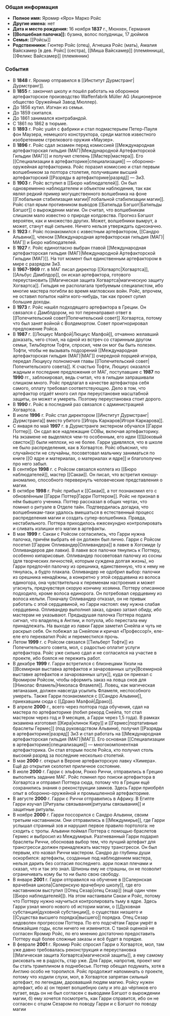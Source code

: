 ### Общая информация
- **Полное имя:** Яромир «Яро» Марко Ройс
- **Другие имена:** нет
- **Дата и место рождения:** 16 ноября **1837** г., Мюнхен, Германия
- **[[Волшебная палочка]]:** бузина, волос полудницы, 17 дюймов
- **Семья:** [[Ройсы]]
- **Родственники:** Гюнтер Ройс (отец), Агнешка Ройс (мать), Амалия Вайсхамер [в дев. Ройс] (сестра), [[Миша Вайсхамер]] (племянница), [[Феликс Вайсхамер]] (племянник)

### События
- В **1848** г. Яромир отправился в [[Институт Дурмстранг|Дурмстранг]].
- В **1855** г. закончил школу и пошёл работать на оборонное артефакторское производство Waffenfabrik Müller AG (Акционерное общество Оружейный Завод Мюллер).
- До 1856 кутил. Изгнан из семьи.
- До 1859 скитался.
- До 1861 занимался контрабандой.
- С 1861 по 1862 в тюрьме.
- В **1893** г. Ройс ушёл с фабрики и стал подмастерьем Петер-Пауля фон Маузера, немецкого конструктора, среди маглов известного изобретением стрелкового оружия «Маузер».
- В **1896** г. Ройс сдал экзамен перед комиссией [[Международная артефакторская гильдия (МАГ)|Международной Артефакторской Гильдии (МАГ)]] и получил степень [[Мастер|мастера]]. Его [[Специализации в артефакторике|специализация]] — оборонно-оружейная артефакторика. Ройс поразил комиссию и стал первым волшебником за полтора столетия, получившим высший артефакторский [[Разряды в артефакторике|разряд]] — 3и3.
- В **1903** г. Ройс вступил в [[Бюро наблюдателей]]. Он был одновременно наблюдателем и объектом наблюдения, так как являл редкий пример могущественного волшебника на фоне [[Глобальная стабилизация магии|Глобальной стабилизации магии]]. Ройс стал ярым противником выводов [[Батильда Бэгшот|Батильды Бэгшот]] о вырождении магии. Он считал, что волшебникам слишком мало известно о природе колдовства. Прогноз Бэгшот вероятен, как и множество других. Может, волшебники вымрут, а может, станут ещё сильнее. Ничего нельзя утверждать однозначно.
- В **1923** г. Ройс познакомился с известным артефактором, [[Сандро Альвини]], членом [[Международная артефакторская гильдия (МАГ)|МАГ]] и Бюро наблюдателей.
- В **1927** г. Ройс единогласно выбран главой [[Международная артефакторская гильдия (МАГ)|Международной Артефакторской Гильдии (МАГ)]]. На тот момент был единственным артефактором в мире с разрядом 3и3.
- В **1967-1969** гг. в МАГ писал директор [[Хогвартс|Хогвартса]], [[Альбус Дамблдор]], он искал артефактора, готового переустановить [[Магическая защита Хогвартса|магическую защиту Хогвартса]]. Гильдия не располагала требуемым специалистом, ибо многие мастера погибли во время магловских войн. Ройс, впрочем, не оставил попыток найти кого-нибудь, так как проект сулил большие доходы.
- В **1973** г. Ройс нашёл подходящего артефактора в Греции. Он связался с Дамблдором, но тот перенаправил ответ в [[Попечительский совет|Попечительский совет]] Хогвартса, потому что был занят войной с Волдемортом. Совет проигнорировал предложение Ройса.
- В **1987** г. [[Люциус Малфой|Люциус Малфой]], отчаянно желавший доказать, чего стоил, на одной из встреч со старинным другом семьи, Тильбертом Тофти, спросил, чем он мог бы быть полезен. Тофти, чтобы не вызывать подозрений [[Международная артефакторская гильдия (МАГ)|МАГ]] очередной порцией игнора, передал Люциусу полномочия главы [[Попечительский совет|Попечительского совета]]. К счастью Тофти, Люциус оказался жадным и последние предложения от МАГ, поступавшие с **1987** по **1990** гг., заблокировал, ведь считал, что в гильдии запрашивали слишком много. Ройс предлагал в качестве артефактора себя самого, оплату требовал соответствующую. Дело в том, что артефактор отдаёт много сил при переустановке масштабной защиты, он может и умереть. Поэтому переустановка стоит дорого.
- В **1990** г. Ройс в последний раз связался с администрацией Хогвартса.
- В июле **1996** г. Ройс стал директором [[Институт Дурмстранг|Дурмстранга]] вместо убитого [[Игорь Каркаров|Игоря Каркарова]].
- С января по май **1997** г. в Дурмстранге экстерном обучался [[Гарри Поттер]]. Он сдал все надлежащие СОВы, включая артефакторику. На экзамене не выделялся чем-то особенным, его идеи ([[Шоковый свисток]]) были неплохи, но не более. Гарри удивлялся, что в школе не было распределения, как в Хогвартсе. Ройс объяснил, что случайности не случайны, посоветовал мальчику заниматься по книге [[О ядре и материалах, о материалах и ядре]] и благополучно про него забыл.
- В сентябре **1998** г. с Ройсом связался коллега из [[Бюро наблюдателей]], мастер [[Сакаи]]. Он писал, что встретил юношу-аномалию, способного перевернуть человеческие представления о магии.
- В октябре **1998** г. Ройс прибыл к [[Сакаи]], а тот познакомил его с обновлённым [[Гарри Поттер|Гарри Поттером]]. Ройс не признал в нём бывшего ученика. Поттер рассказал в общих чертах, что помнил о ритуале в Отделе тайн. Подтвердилась догадка, что волшебникам-таки удалось вмешаться в естественный процесс распределения магии и создать супер-волшебника. Правда, нестабильного. Поттера приходилось ежесекундно контролировать и сливать излишки его магии в артефакты.
- В мае **1999** г. Сакаи с Ройсом согласились, что Гарри нужна палочка, причём выбрать её он должен был лично. Гарри с Ройсом посетил [[Гаррик Олливандер|Олливандера]] в лавке в Хогсмиде (у Олливандеров две лавки). В лавке все палочки тянулись к Поттеру, особенно кипарисовые. Олливандер посоветовал палочку из сосны (для творческих личностей, которым суждена долгая жизнь), но Гарри предпочёл палочку из орешника, единственную, что к нему не тянулась, а будто плакала. Олливандер не одобрил выбор: палочки из орешника ненадёжны, а конкретно у этой сердцевина из волоса единогора, она чувствительна к переменам настроения и может угаснуть, предчувствуя скорую кончину хозяина. Поттеру описанное подходило, кроме волоса единорога. Он потребовал сердцевину из волоса кельпи. Поначалу Олливандер отказал, он не привык работать с этой сердцевиной, но Гарри настоял: ему нужна слабая сердцевина. Олливандер выполнил заказ, однако затаил обиду, ибо мастерам не указывают. Предыдушая палочка Поттера подала сигнал, что владелец в Англии, и потухла, ибо перестала ему принадлежать. На выходе из лавки Гарри заметил Снейпа и чуть не раскрыл себя. Он побежал за Снейпом и кричал «Профессор!», еле-еле его перехватил Ройс и переместился прочь.
- Летом **1999** г. с Ройсом связался [[Тильберт Тофти]] из Попечительского совета, мол, с радостью оплатит услуги артефактора. Ройс уже сильно сдал и не согласился на участие в проекте, ибо боялся не пережить работ.
- В декабре **1999** г. Гарри встретился с близнецами Уизли на [[Всемирная выставка артефактов и зачарованных штук|Всемирной выставке артефактов и зачарованных штук]], куда он приехал с Яромиром Ройсом, чтобы оформить заказ на ловца снов для [[Николас Фламель|Николаса Фламеля]]. Ловец, как магическая эвтаназаия, должен навсегда усыпить Фламеля, неспособного умереть. Также Гарри познакомился с [[Сандро Альвини]], приехавшим сюда с [[Драко Малфой|Драко]]. 
- В апреле **2000** г., всего через полтора года обучения, сдал на мастера по артефакторике (побил рекорд Снейпа, тот стал мастером через год и 9 месяцев, а Гарри через 1,5 года). В рамках экзамена изготовил [[Кира|клинок Киру]] и [[Гермес|портативные браслеты Гермес]] (под руководством Альвини), получил [[Разряды в артефакторике|разряд]] 3и3 и стал работать на [[Международная артефакторская гильдия (МАГ)|МАГ]]. Его основная [[Специализации в артефакторике|специализация]] — многокомпонентная артефакторика. Он стал вторым после Ройса, кто получил столь высокий разряд за последние несколько столетий.
- В мае **2000** г. открыл в Вероне артефакторскую лавку «Химера». Ещё до открытия сколотил приличное состояние.
- В июле **2000** г. Гарри с эльфом, Рокко Риччи, отправились в Грецию выполнять задание МАГ. Ройс помнил про поиски артефактора в Хогвартса и отправил Поттера сюда, потому что в Греции ещё сохранились знания о реконструкции замков. Здесь Гарри приобрёл опыт в оборонно-оружейной и промышленной артефакторике.
- В августе **2000** г. Гарри с Риччи отправились в Африку. В Египте Гарри изучал [[Ритуалы связывания|ритуалы связывания]] и защитные ритуалы.
- В ноябре **2000** г. Гарри поссорился с Сандро Альвини, своим третьим наставником. Они отправились в [[Междумирье]], где Гарри услышал странный зов и нарушил первое правило портолога: не сходить с тропы. Альвини поймал Поттера с помощью браслетов Гермес и выбросил из Междумирья. Разгневанный Гарри подарил браслеты Риччи, обосновав выбор тем, что лучший артефакт для трансгресси должен принадлежать мастеру трансгресси. Он был первым, кто назвал Риччи мастером. Сандро до глубины души оскорбился: артефакты, созданные под наблюдением мастера, нельзя дарить без согласия последнего. арри пожал плечами и сказал, что и так это знал. Шпионы ему не страшны, он не позволит ограничивать кому бы то ни было свою свободу.
- В январе **2001** г. Гарри отправился на обучение в [[Салернская врачебная школа|Салернскую врачебную школу]], где его наставником выступил [[Отец Сезар|отец Сезар]] (ещё один член [[Бюро наблюдателей]]). На этом настаивали Сакаи и Ройс, потому что Поттеру нужно научиться контролировать тьму в ядре. Здесь Гарри узнал много нового об истории магии, о [[Духовная субстанция|духовной субстанции]], о существах низшего и [[Существа высшего порядка|высшего]] порядка. Отец Сезар недоволен прогрессом Поттера. По его подсчётам Гарри умрёт в ближайшие годы, если ничего не изменится. С такой оценкой не согласен Яромир Ройс, по его мнению достаточно предоставить Поттеру ещё более сложные заказы и всё будет в порядке.
- В феврале **2001** г. Яромир Ройс спросил Гарри о Хогвартсе, мол, там уже давно требовалась реконструкция и переустановка [[Магическая защита Хогвартса|магической защиты]], а ему самому рисковать не в радость, стар уже. Для Гарри, напротив, проект мог бы стать трамплином в поднебесье. Поттер обещал подумать, хотя в Англию особо не торопился. Ройс продолжит напоминать о проекте, потому что ходили слухи, мол, в Хогвартсе запрятан сильный артефакт, по легендам, даровавший людям магию. Ройсу нужен артефакт, ибо а) он теряет волшебную силу и это до чёртиков его пугает, ведь он не был согласен с выводами Бэгшот о вырождении магии, б) ему хочется посмотреть, как Гарри справится, ибо он не согласен с отцом Сезаром по поводу Гарри и с Бэгшот по поводу магии